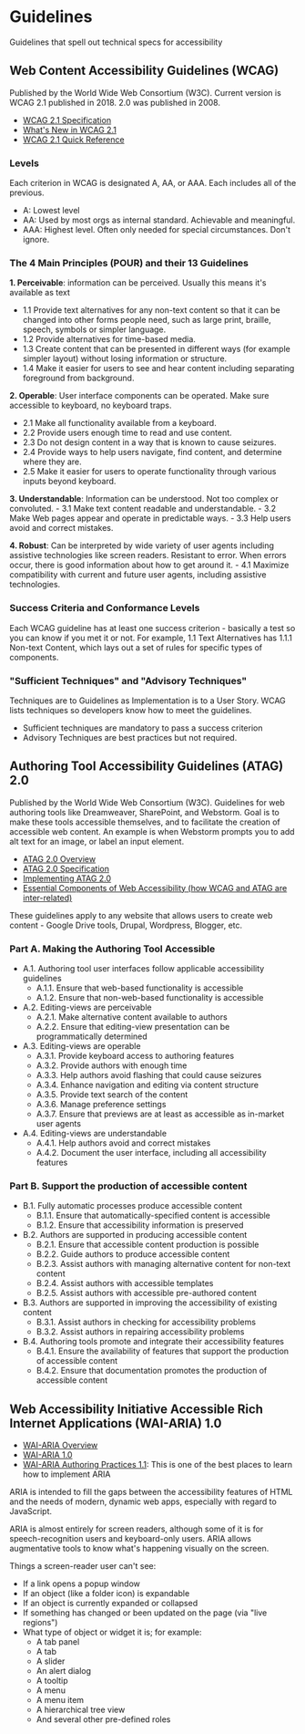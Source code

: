 # Guidelines
Guidelines that spell out technical specs for accessibility

## Web Content Accessibility Guidelines (WCAG)
Published by the World Wide Web Consortium (W3C). Current version is WCAG 2.1 published in 2018. 2.0 was published in 2008.

- [WCAG 2.1 Specification](https://www.w3.org/TR/WCAG21/)
- [What's New in WCAG 2.1](https://www.w3.org/WAI/standards-guidelines/wcag/new-in-21/)
- [WCAG 2.1 Quick Reference](https://www.w3.org/WAI/WCAG21/quickref/)

### Levels
Each criterion in WCAG is designated A, AA, or AAA. Each includes all of the previous.
  - A: Lowest level
  - AA: Used by most orgs as internal standard. Achievable and meaningful.
  - AAA: Highest level. Often only needed for special circumstances. Don't ignore.

### The 4 Main Principles (POUR) and their 13 Guidelines

**1. Perceivable**: information can be perceived. Usually this means it's available as text
  - 1.1 Provide text alternatives for any non-text content so that it can be changed into other forms people need, such as large print, braille, speech, symbols or simpler language.
  - 1.2 Provide alternatives for time-based media.
  - 1.3 Create content that can be presented in different ways (for example simpler layout) without losing information or structure.
  - 1.4 Make it easier for users to see and hear content including separating foreground from background.
  
**2. Operable**: User interface components can be operated. Make sure accessible to keyboard, no keyboard traps.
  - 2.1 Make all functionality available from a keyboard.
  - 2.2 Provide users enough time to read and use content.
  - 2.3 Do not design content in a way that is known to cause seizures.
  - 2.4 Provide ways to help users navigate, find content, and determine where they are.
  - 2.5 Make it easier for users to operate functionality through various inputs beyond keyboard.

**3. Understandable**: Information can be understood. Not too complex or convoluted.
    - 3.1 Make text content readable and understandable.
    - 3.2 Make Web pages appear and operate in predictable ways.
    - 3.3 Help users avoid and correct mistakes.

**4. Robust**: Can be interpreted by wide variety of user agents including assistive technologies like screen readers. Resistant to error. When errors occur, there is good information about how to get around it.
    - 4.1 Maximize compatibility with current and future user agents, including assistive technologies.

### Success Criteria and Conformance Levels
Each WCAG guideline has at least one success criterion - basically a test so you can know if you met it or not. For example, 1.1 Text Alternatives has 1.1.1 Non-text Content, which lays out a set of rules for specific types of components.

### "Sufficient Techniques" and "Advisory Techniques"
Techniques are to Guidelines as Implementation is to a User Story. WCAG lists techniques so developers know how to meet the guidelines.
- Sufficient techniques are mandatory to pass a success criterion
- Advisory Techniques are best practices but not required.

## Authoring Tool Accessibility Guidelines (ATAG) 2.0
Published by the World Wide Web Consortium (W3C). Guidelines for web authoring tools like Dreamweaver, SharePoint, and Webstorm. Goal is to make these tools accessible themselves, and to facilitate the creation of accessible web content. An example is when Webstorm prompts you to add alt text for an image, or label an input element.

- [ATAG 2.0 Overview](https://www.w3.org/WAI/intro/atag.php)
- [ATAG 2.0 Specification](https://www.w3.org/TR/ATAG20/)
- [Implementing ATAG 2.0](https://www.w3.org/TR/IMPLEMENTING-ATAG20/)
- [Essential Components of Web Accessibility (how WCAG and ATAG are inter-related)](https://www.w3.org/WAI/intro/components.php)


These guidelines apply to any website that allows users to create web content - Google Drive tools, Drupal, Wordpress, Blogger, etc.

### Part A. Making the Authoring Tool Accessible
- A.1. Authoring tool user interfaces follow applicable accessibility guidelines
    - A.1.1.  Ensure that web-based functionality is accessible
    - A.1.2.  Ensure that non-web-based functionality is accessible
- A.2. Editing-views are perceivable
    - A.2.1.  Make alternative content available to authors
    - A.2.2.  Ensure that editing-view presentation can be programmatically determined
- A.3. Editing-views are operable
    - A.3.1.  Provide keyboard access to authoring features
    - A.3.2.  Provide authors with enough time
    - A.3.3.  Help authors avoid flashing that could cause seizures
    - A.3.4.  Enhance navigation and editing via content structure
    - A.3.5.  Provide text search of the content
    - A.3.6.  Manage preference settings
    - A.3.7.  Ensure that previews are at least as accessible as in-market user agents
- A.4. Editing-views are understandable
    - A.4.1.  Help authors avoid and correct mistakes
    - A.4.2.  Document the user interface, including all accessibility features

### Part B. Support the production of accessible content
- B.1. Fully automatic processes produce accessible content
    - B.1.1. Ensure that automatically-specified content is accessible
    - B.1.2. Ensure that accessibility information is preserved
- B.2. Authors are supported in producing accessible content
    - B.2.1. Ensure that accessible content production is possible
    - B.2.2. Guide authors to produce accessible content
    - B.2.3. Assist authors with managing alternative content for non-text content
    - B.2.4. Assist authors with accessible templates
    - B.2.5. Assist authors with accessible pre-authored content
- B.3. Authors are supported in improving the accessibility of existing content
    - B.3.1. Assist authors in checking for accessibility problems
    - B.3.2. Assist authors in repairing accessibility problems
- B.4. Authoring tools promote and integrate their accessibility features
    - B.4.1. Ensure the availability of features that support the production of accessible content
    - B.4.2. Ensure that documentation promotes the production of accessible content

## Web Accessibility Initiative Accessible Rich Internet Applications (WAI-ARIA) 1.0

- [WAI-ARIA Overview](http://www.w3.org/WAI/intro/aria.php)
- [WAI-ARIA 1.0](http://www.w3.org/TR/wai-aria/)
- [WAI-ARIA Authoring Practices 1.1](https://www.w3.org/TR/wai-aria-practices-1.1/): This is one of the best places to learn how to implement ARIA

ARIA is intended to fill the gaps between the accessibility features of HTML and the needs of modern, dynamic web apps, especially with regard to JavaScript.

ARIA is almost entirely for screen readers, although some of it is for speech-recognition users and keyboard-only users. ARIA allows augmentative tools to know what's happening visually on the screen.

Things a screen-reader user can't see:

- If a link opens a popup window
- If an object (like a folder icon) is expandable
- If an object is currently expanded or collapsed
- If something has changed or been updated on the page (via "live regions")
- What type of object or widget it is; for example:
    - A tab panel
    - A tab
    - A slider
    - An alert dialog
    - A tooltip
    - A menu
    - A menu item
    - A hierarchical tree view
    - And several other pre-defined roles

